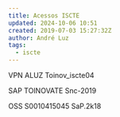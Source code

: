```yaml
---
title: Acessos ISCTE
updated: 2024-10-06 10:51
created: 2019-07-03 15:27:32Z
author: André Luz
tags:
  - iscte
---
```


VPN
ALUZ
Toinov_iscte04

SAP
TOINOVATE
Snc-2019

OSS
S0010415045
SaP.2k18